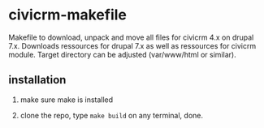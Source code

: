 # civicrm-makefile
Makefile to download, unpack and move all files for civicrm 4.x on drupal 7.x. Downloads ressources for drupal 7.x
as well as ressources for civicrm module. Target directory can be adjusted (var/www/html or similar).

## installation

1. make sure make is installed

2. clone the repo, type ```make build``` on any terminal, done.
